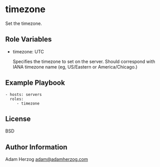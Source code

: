 timezone
========

Set the timezone.

Role Variables
--------------

 * timezone: UTC

    Specifies the timezone to set on the server. Should correspond with
    IANA timezone name (eg, US/Eastern or America/Chicago.)

Example Playbook
----------------

    - hosts: servers
      roles:
         - timezone

License
-------

BSD

Author Information
------------------

Adam Herzog <adam@adamherzog.com>
